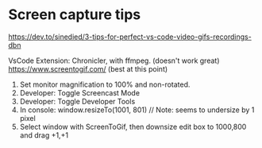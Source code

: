 # Screen capture tips

https://dev.to/sinedied/3-tips-for-perfect-vs-code-video-gifs-recordings-dbn

VsCode Extension: Chronicler, with ffmpeg. (doesn't work great)
https://www.screentogif.com/ (best at this point)


1. Set monitor magnification to 100% and non-rotated.
1. Developer: Toggle Screencast Mode
1. Developer: Toggle Developer Tools
1. In console: window.resizeTo(1001, 801) // Note: seems to undersize by 1 pixel
1. Select window with ScreenToGif, then downsize edit box to 1000,800 and drag +1,+1
